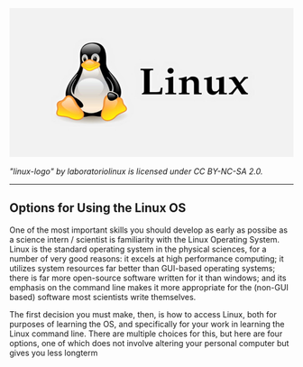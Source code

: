 ![LinuxOS Logo](/Assets/Images/LinuxOS.jpg)  

*"linux-logo" by laboratoriolinux is licensed under CC BY-NC-SA 2.0.*

---

## Options for Using the Linux OS

One of the most important skills you should develop as early as possibe as a science intern / scientist is familiarity with the Linux Operating System. Linux is the standard operating system in the physical sciences, for a number of very good reasons: it excels at high performance computing; it utilizes system resources far better than GUI-based operating systems; there is far more open-source software written for it than windows; and its emphasis on the command line makes it more appropriate for the (non-GUI based) software most scientists write themselves.

The first decision you must make, then, is how to access Linux, both for purposes of learning the OS, and specifically for your work in learning the Linux command line. There are multiple choices for this, but here are four options, one of which does not involve altering your personal computer but gives you less longterm 
